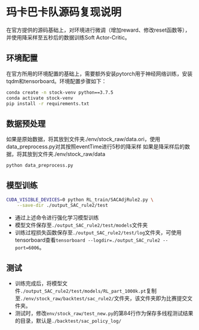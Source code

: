  # 玛卡巴卡队源码复现说明

在官方提供的源码基础上，对环境进行微调（增加reward、修改reset函数等），并使用降采样至五秒后的数据训练Soft Actor-Critic。

## 环境配置

在官方所用的环境配置的基础上，需要额外安装pytorch用于神经网络训练，安装tqdm和tensorboard。环境配置步骤如下：

```bash
conda create -n stock-venv python==3.7.5  
conda activate stock-venv
pip install -r requirements.txt
```

## 数据预处理
如果是原始数据，将其放到文件夹./env/stock_raw/data.ori，使用data_preprocess.py对其按照eventTime进行5秒的降采样
如果是降采样后的数据，将其放到文件夹./env/stock_raw/data
```bash
python data_preprocess.py
```

## 模型训练

```bash
CUDA_VISIBLE_DEVICES=0 python RL_train/SACAdjRule2.py \
    --save-dir ./output_SAC_rule2/test

```

- 通过上述命令进行强化学习模型训练
- 模型文件保存至`./output_SAC_rule2/test/models`文件夹
- 训练过程损失函数保存至`./output_SAC_rule2/test/log`文件夹，可使用tensorboard查看`tensorboard --logdir=./output_SAC_rule2 --port=6006`。


## 测试

- 训练完成后，将模型文件`./output_SAC_rule2/test/models/RL_part_1000k.pt`复制至`./env/stock_raw/backtest/sac_rule2/`文件夹，该文件夹即为比赛提交文件夹。
- 测试时，修改`env/stock_raw/test_new.py`的第84行作为保存多线程测试结果的目录，默认是`./backtest/sac_policy_log/`
